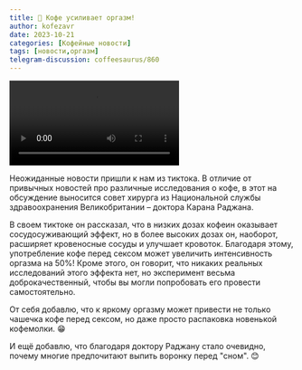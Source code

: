 ```yaml
---
title: 📰 Кофе усиливает оргазм!
author: kofezavr
date: 2023-10-21
categories: [Кофейные новости]
tags: [новости,оргазм]
telegram-discussion: coffeesaurus/860
--- 
```

![Кофе усиливает оргазм!](/assets/img/posts/24/01/orgasm.mov)

Неожиданные новости пришли к нам из тиктока. В отличие от привычных новостей про различные исследования о кофе, в этот на обсуждение выносится совет хирурга из Национальной службы здравоохранения Великобритании – доктора Карана Раджана. 

В своем тиктоке он рассказал, что в низких дозах кофеин оказывает сосудосуживающий эффект, но в более высоких дозах он, наоборот, расширяет кровеносные сосуды и улучшает кровоток. Благодаря этому, употребление кофе перед сексом может увеличить интенсивность оргазма на 50%! Кроме этого, он говорит, что никаких реальных исследований этого эффекта нет, но эксперимент весьма доброкачественный, чтобы вы могли попробовать его провести самостоятельно.

От себя добавлю, что к яркому оргазму может привести не только чашечка кофе перед сексом, но даже просто распаковка новенькой кофемолки. 😁

И ещё добавлю, что благодаря доктору Раджану стало очевидно, почему многие предпочитают выпить воронку перед "сном". 😊